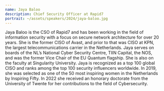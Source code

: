 ```yaml
---
name: Jaya Baloo
description: Chief Security Officer at Rapid7
portrait: ~/assets/speakers/2024/jaya-baloo.jpg
---
```


Jaya Baloo is the CSO of Rapid7 and has been working in the field of information security with a focus on secure network architecture for over 20 years. She is the former CISO of Avast, and prior to that was CISO at KPN, the largest telecommunications carrier in the Netherlands. Jaya serves on boards of the NL’s National Cyber Security Centre, TIIN Capital, the NOS, and was the former Vice Chair of the EU Quantum flagship. She is also on the faculty at Singularity University.
Jaya is recognized as a top 100 global CISO and ranks among the top 100 security influencers worldwide. In 2019, she was selected as one of the 50 most inspiring women in the Netherlands by Inspiring Fifty. In 2022 she received an honorary doctorate from the University of Twente for her contributions to the field of Cybersecurity.

